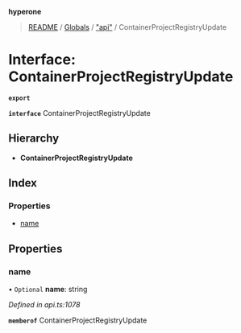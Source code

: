 **hyperone**

> [README](../README.md) / [Globals](../globals.md) / ["api"](../modules/_api_.md) / ContainerProjectRegistryUpdate

# Interface: ContainerProjectRegistryUpdate

**`export`** 

**`interface`** ContainerProjectRegistryUpdate

## Hierarchy

* **ContainerProjectRegistryUpdate**

## Index

### Properties

* [name](_api_.containerprojectregistryupdate.md#name)

## Properties

### name

• `Optional` **name**: string

*Defined in api.ts:1078*

**`memberof`** ContainerProjectRegistryUpdate
